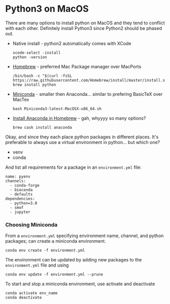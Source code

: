 # Python3 on MacOS

There are many options to install python on MacOS and they tend to conflict with each other. Definitely install Python3 since Python2 should be phased out. 

* Native install - python2 automatically comes with XCode

  ```
  xcode-select -install
  python -version
  ```
  
* [Homebrew](https://brew.sh/) - preferred Mac Package manager over MacPorts

  ```
  /bin/bash -c "$(curl -fsSL https://raw.githubusercontent.com/Homebrew/install/master/install.sh)"
  brew install python
  ```

* [Miniconda](https://docs.conda.io/projects/conda/en/latest/user-guide/install/macos.html) - smaller then Anaconda... similar to prefering BasicTeX over MacTex

  ```
  bash Miniconda3-latest-MacOSX-x86_64.sh
  ```

* [Install Anaconda in Homebrew](https://medium.com/ayuth/install-anaconda-on-macos-with-homebrew-c94437d63a37) - gah, whyyyy so many options?

  ```
  brew cask install anaconda
  ```

Okay, and since they each place python packages in different places. It's preferable to always use a virtual environment in python... but which one?

* venv
* conda

And list all requirements for a package in an `environment.yml` file:

  ```
  name: pyenv
  channels:
    - conda-forge
    - bioconda
    - defaults
  dependencies:
    - python=3.8
    - smof
    - jupyter
  ```
  
  ### Choosing Miniconda
  
  From a `environment.yml` specifying environment name, channel, and python packages; can create a miniconda environment.
  
  ```
  conda env create -f environment.yml
  ```
  
  The environment can be updated by adding new packages to the `environment.yml` file and using
  
  ```
  conda env update -f environment.yml --prune
  ```
  
  To start and stop a miniconda environment, use activate and deactivate
  
  ```
  conda activate env_name
  conda deactivate
  ```
  
